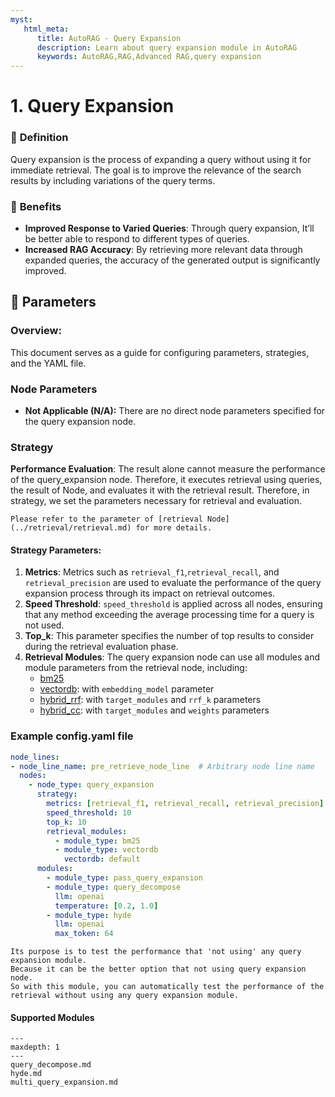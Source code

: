 ```yaml
---
myst:
   html_meta:
      title: AutoRAG - Query Expansion
      description: Learn about query expansion module in AutoRAG
      keywords: AutoRAG,RAG,Advanced RAG,query expansion
---
```

# **1. Query Expansion**

### 🔎 **Definition**
Query expansion is the process of expanding a query without using it for immediate retrieval.
The goal is to improve the relevance of the search results by including variations of the query terms.


### 🤸 **Benefits**

- **Improved Response to Varied Queries**: Through query expansion, It’ll be better able to respond to different types of queries.
- **Increased RAG Accuracy**: By retrieving more relevant data through expanded queries, the accuracy of the generated output is significantly improved.

## 🔢 **Parameters**
### **Overview**:
This document serves as a guide for configuring parameters, strategies, and the YAML file.
### **Node Parameters**
- **Not Applicable (N/A):** There are no direct node parameters specified for the query expansion node.
### **Strategy**
**Performance Evaluation**: The result alone cannot measure the performance of the query_expansion node.
Therefore, it executes retrieval using queries, the result of Node, and evaluates it with the retrieval result.
Therefore, in strategy, we set the parameters necessary for retrieval and evaluation.
```{tip}
Please refer to the parameter of [retrieval Node](../retrieval/retrieval.md) for more details.
```

#### **Strategy Parameters**:

1. **Metrics**: Metrics such as `retrieval_f1`,`retrieval_recall`, and `retrieval_precision` are used to evaluate the performance of the query expansion process through its impact on retrieval outcomes.
2. **Speed Threshold**: `speed_threshold` is applied across all nodes, ensuring that any method exceeding the average processing time for a query is not used.
3. **Top_k**: This parameter specifies the number of top results to consider during the retrieval evaluation phase.
4. **Retrieval Modules**: The query expansion node can use all modules and module parameters from the retrieval node, including:
    - [bm25](../retrieval/bm25.md)
    - [vectordb](../retrieval/vectordb.md): with `embedding_model` parameter
    - [hybrid_rrf](../retrieval/hybrid_rrf.md): with `target_modules` and `rrf_k` parameters
    - [hybrid_cc](../retrieval/hybrid_cc.md): with `target_modules` and `weights` parameters

### Example config.yaml file
```yaml
node_lines:
- node_line_name: pre_retrieve_node_line  # Arbitrary node line name
  nodes:
    - node_type: query_expansion
      strategy:
        metrics: [retrieval_f1, retrieval_recall, retrieval_precision]
        speed_threshold: 10
        top_k: 10
        retrieval_modules:
          - module_type: bm25
          - module_type: vectordb
            vectordb: default
      modules:
        - module_type: pass_query_expansion
        - module_type: query_decompose
          llm: openai
          temperature: [0.2, 1.0]
        - module_type: hyde
          llm: openai
          max_token: 64
```

```{admonition} What is pass_query_expansion?
Its purpose is to test the performance that 'not using' any query expansion module.
Because it can be the better option that not using query expansion node.
So with this module, you can automatically test the performance of the retrieval without using any query expansion module.
```

#### Supported Modules

```{toctree}
---
maxdepth: 1
---
query_decompose.md
hyde.md
multi_query_expansion.md
```
